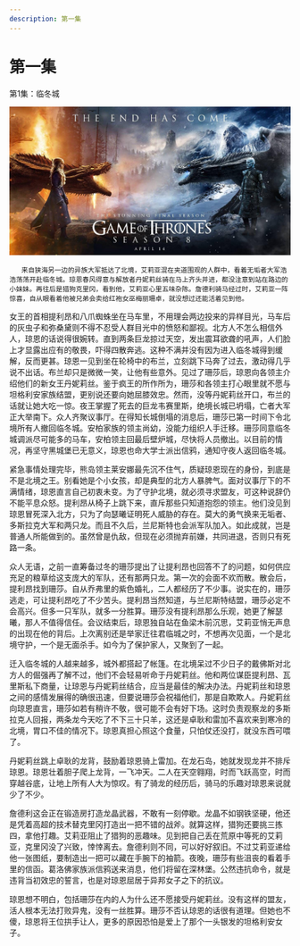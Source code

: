 ```yaml
---
description: 第一集
---
```


# 第一集

第1集：临冬城

![](.gitbook/assets/0%20%281%29.jpg)

       来自狭海另一边的异族大军抵达了北境，艾莉亚混在夹道围观的人群中，看着无垢者大军浩浩荡荡开赴临冬城。琼恩春风得意与解放者丹妮莉丝骑在马上齐头并进，都没注意到站在路边的小妹妹。再往后是猎狗克里冈，看到他，艾莉亚心里五味杂陈。詹德利骑马经过时，艾莉亚一阵惊喜，自从眼看着他被兄弟会卖给红袍女巫梅丽珊卓，就没想过还能活着见到他。

女王的首相提利昂和八爪蜘蛛坐在马车里，不用理会两边投来的异样目光，马车后的灰虫子和弥桑黛则不得不忍受人群目光中的愤怒和鄙视。北方人不怎么相信外人，琼恩的话说得很婉转。直到两条巨龙掠过天空，发出震耳欲聋的吼声，人们脸上才显露出应有的敬畏，吓得四散奔逃。这种不满并没有因为进入临冬城得到缓解，反而更甚。琼恩一见到坐在轮椅中的布兰，立刻跳下马奔了过去，激动得几乎说不出话。布兰却只是微微一笑，让他有些意外。见过了珊莎后，琼恩向各领主介绍他们的新女王丹妮莉丝。鉴于疯王的所作所为，珊莎和各领主打心眼里就不愿与坦格利安家族结盟，更别说还要向她屈膝效忠。然而，没等丹妮莉丝开口，布兰的话就让她大吃一惊。夜王掌握了死去的巨龙韦赛里斯，绝境长城已坍塌，亡者大军正大举南下。众人齐聚议事厅。在得知长城倒塌的消息后，珊莎已第一时间下令北境所有人撤回临冬城。安柏家族的领主尚幼，没能力组织人手迁移。珊莎同意临冬城调派尽可能多的马车，安柏领主回最后壁炉城，尽快将人员撤出。以目前的情况，再坚守黑城堡已无意义，琼恩也命大学士派出信鸦，通知守夜人返回临冬城。

紧急事情处理完毕，熊岛领主莱安娜最先沉不住气，质疑琼恩现在的身份，到底是不是北境之王。别看她是个小女孩，却是典型的北方人暴脾气。面对议事厅下的不满情绪，琼恩直言自己初衷未变。为了守护北境，就必须寻求盟友，可这种说辞仍不能平息众怒。提利昂从椅子上跳下来，直斥那些只知道抱怨的领主。他们没见到琼恩冒死深入北方，只为了向瑟曦证明死人威胁的存在。莫大的勇气换来无垢者、多斯拉克大军和两只龙。而且不久后，兰尼斯特也会派军队加入。如此成就，岂是普通人所能做到的。虽然曾是仇敌，但现在必须抛弃前嫌，共同进退，否则只有死路一条。

众人无语，之前一直筹备过冬的珊莎提出了让提利昂也回答不了的问题，如何供应充足的粮草给这支庞大的军队，还有那两只龙。第一次的会面不欢而散。散会后，提利昂找到珊莎。自从乔弗里的紫色婚礼，二人都经历了不少事。说实在的，珊莎逃走，可让提利昂吃了不少苦头。提利昂当然知道，与兰尼斯特结盟，珊莎必定不会高兴。但多一只军队，就多一分胜算。珊莎没有提利昂那么乐观，她更了解瑟曦，那人不值得信任。会议结束后，琼恩独自站在鱼梁木前沉思，艾莉亚悄无声息的出现在他的背后。上次离别还是举家迁往君临城之时，不想再次见面，一个是北境守护，一个是无面杀手。如今为了保护家人，又聚到了一起。

迁入临冬城的人越来越多，城外都搭起了帐篷。在北境呆过不少日子的戴佛斯对北方人的倔强再了解不过，他们不会轻易听命于丹妮莉丝。他和两位谋臣提利昂、瓦里斯私下商量，让琼恩与丹妮莉丝结合，应当是最佳的解决办法。丹妮莉丝和琼恩之间的感情发展得的确很迅速，但要说珊莎会祝福他们，那是自欺欺人。丹妮莉丝向琼恩直言，珊莎如若有稍许不敬，很可能不会有好下场。这时负责观察龙的多斯拉克人回报，两条龙今天吃了不下三十只羊，这还是卓耿和雷加不喜欢来到寒冷的北境，胃口不佳的情况下。琼恩真担心照这个食量，只怕仗还没打，就没东西可喂了。

丹妮莉丝跳上卓耿的龙背，鼓励着琼恩骑上雷加。在龙石岛，她就发现龙并不排斥琼恩。琼恩壮着胆子爬上龙背，一飞冲天。二人在天空翱翔，时而飞跃高空，时而穿越谷底，让地上所有人大为惊叹。有了骑龙的经历后，骑马的乐趣对琼恩来说就少了不少。

詹德利这会正在锻造房打造龙晶武器，不敢有一刻停歇。龙晶不如钢铁坚硬，他还是凭着高超的技术替克里冈打造出一把不错的战斧。就算这样，猎狗还要挑三拣四，拿他打趣。艾莉亚阻止了猎狗的恶趣味。见到把自己丢在荒原中等死的艾莉亚，克里冈没了兴致，悻悻离去。詹德利则不同，可以好好叙旧。不过艾莉亚递给他一张图纸，要制造出一把可以藏在手腕下的袖箭。夜晚，珊莎有些沮丧的看着手里的信函。葛洛佛家族派信鸦送来消息，他们将留在深林堡。公然违抗命令，就是违背当初效忠的誓言，也是对琼恩屈居于异邦女子之下的抗议。

琼恩想不明白，包括珊莎在内的人为什么还不愿接受丹妮莉丝。没有这样的盟友，活人根本无法打败异鬼，没有一丝胜算。珊莎不否认琼恩的话很有道理。但她也不傻，琼恩将王位拱手让人，更多的原因恐怕是爱上了那个一头银发的坦格利安女子。

